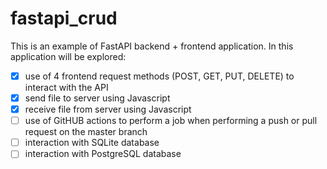 # fastapi_crud
This is an example of FastAPI backend + frontend application. In this application will be explored:
- [x] use of 4 frontend request methods (POST, GET, PUT, DELETE) to interact with the API
- [x] send file to server using Javascript
- [x] receive file from server using Javascript
- [ ] use of GitHUB actions to perform a job when performing a push or pull request on the master branch
- [ ] interaction with SQLite database
- [ ] interaction with PostgreSQL database

